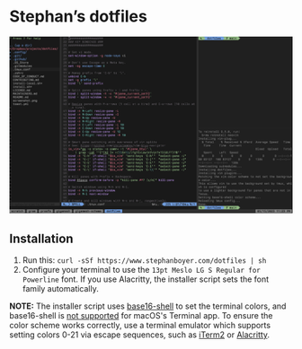# Stephan’s dotfiles

![Screenshot](https://raw.githubusercontent.com/stepchowfun/dotfiles/master/screenshot.png)

## Installation

1. Run this: `curl -sSf https://www.stephanboyer.com/dotfiles | sh`
2. Configure your terminal to use the `13pt Meslo LG S Regular for Powerline` font. If you use Alacritty, the installer script sets the font family automatically.

**NOTE:** The installer script uses [base16-shell](https://github.com/chriskempson/base16-shell) to set the terminal colors, and base16-shell is [not supported](https://github.com/chriskempson/base16-shell/issues/139) for macOS's Terminal app. To ensure the color scheme works correctly, use a terminal emulator which supports setting colors 0-21 via escape sequences, such as [iTerm2](https://www.iterm2.com/) or [Alacritty](https://github.com/jwilm/alacritty).
